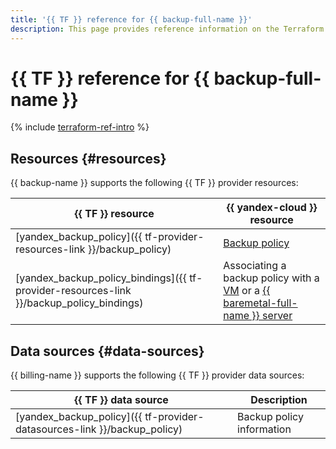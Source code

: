 ```yaml
---
title: '{{ TF }} reference for {{ backup-full-name }}'
description: This page provides reference information on the Terraform provider resources supported for {{ backup-name }}.
---
```


# {{ TF }} reference for {{ backup-full-name }}


{% include [terraform-ref-intro](../_includes/terraform-ref-intro.md) %}

## Resources {#resources}

{{ backup-name }} supports the following {{ TF }} provider resources:

| **{{ TF }} resource** | **{{ yandex-cloud }} resource** |
| --- | --- |
| [yandex_backup_policy]({{ tf-provider-resources-link }}/backup_policy) | [Backup policy](./concepts/policy.md) |
| [yandex_backup_policy_bindings]({{ tf-provider-resources-link }}/backup_policy_bindings) | Associating a backup policy with a [VM](../compute/concepts/vm.md) or a [{{ baremetal-full-name }} server](../baremetal/concepts/servers.md) |

## Data sources {#data-sources}

{{ billing-name }} supports the following {{ TF }} provider data sources:

| **{{ TF }} data source** | **Description** |
| --- | --- |
| [yandex_backup_policy]({{ tf-provider-datasources-link }}/backup_policy) | Backup policy information |